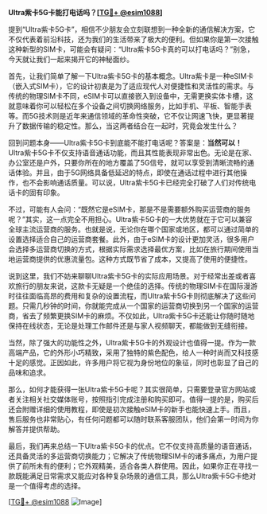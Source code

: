 **Ultra紫卡5G卡能打电话吗？[[TG💪+ @esim1088](https://t.me/s/esim1088)]**

提到“Ultra紫卡5G卡”，相信不少朋友会立刻联想到一种全新的通信解决方案，它不仅代表着前沿科技，还为我们的生活带来了极大的便利。但如果你是第一次接触这种新型的SIM卡，可能会有疑问：“Ultra紫卡5G卡真的可以打电话吗？”别急，今天就让我们一起来揭开它的神秘面纱。

首先，让我们简单了解一下Ultra紫卡5G卡的基本概念。Ultra紫卡是一种eSIM卡（嵌入式SIM卡），它的设计初衷是为了适应现代人对便捷性和灵活性的需求。与传统的物理SIM卡不同，eSIM卡可以直接嵌入到设备中，无需更换实体卡槽，这就意味着你可以轻松在多个设备之间切换网络服务，比如手机、平板、智能手表等。而5G技术则是近年来通信领域的革命性突破，它不仅让网速飞快，更显著提升了数据传输的稳定性。那么，当这两者结合在一起时，究竟会发生什么？

回到问题本身——Ultra紫卡5G卡到底能不能打电话呢？答案是：**当然可以！** Ultra紫卡5G卡不仅支持语音通话功能，而且其性能表现非常出色。无论是在家、办公室还是户外，只要你所在的地方覆盖了5G信号，就可以享受到清晰流畅的通话体验。并且，由于5G网络具备低延迟的特点，即使在通话过程中进行其他操作，也不会影响通话质量。可以说，Ultra紫卡5G卡已经完全打破了人们对传统电话卡的固有印象。

不过，可能有人会问：“既然它是eSIM卡，那是不是需要额外购买运营商的服务呢？”其实，这一点完全不用担心。Ultra紫卡5G卡的一大优势就在于它可以兼容全球主流运营商的服务。也就是说，无论你在哪个国家或地区，都可以通过简单的设置选择适合自己的运营商套餐。此外，由于eSIM卡的设计更加灵活，很多用户会选择多运营商切换的方式，根据实际需求选择最优方案，比如在旅行期间使用当地运营商提供的优惠流量包。这种方式既节省了成本，又提高了使用的便捷性。

说到这里，我们不妨来聊聊Ultra紫卡5G卡的实际应用场景。对于经常出差或者喜欢旅行的朋友来说，这款卡无疑是一个绝佳的选择。传统的物理SIM卡在国际漫游时往往面临高昂的费用和复杂的设置流程，而Ultra紫卡5G卡则彻底解决了这些问题。只需几秒钟的时间，你就能完成从一个国家的运营商切换到另一个国家的运营商，省去了频繁更换SIM卡的麻烦。不仅如此，Ultra紫卡5G卡还能让你随时随地保持在线状态，无论是处理工作邮件还是与家人视频聊天，都能做到无缝衔接。

当然，除了强大的功能性之外，Ultra紫卡5G卡的外观设计也值得一提。作为一款高端产品，它的外形小巧精致，采用了独特的紫色配色，给人一种时尚而又科技感十足的感觉。正因如此，许多用户将它视为身份地位的象征，同时也彰显了自己的品味和追求。

那么，如何才能获得一张Ultra紫卡5G卡呢？其实很简单，只需要登录官方网站或者关注相关社交媒体账号，按照指引完成注册和购买即可。值得一提的是，购买后还会附赠详细的使用教程，即使是初次接触eSIM卡的新手也能快速上手。而且，售后服务也非常贴心，有任何问题都可以随时联系客服团队，他们会第一时间为你解答并提供帮助。

最后，我们再来总结一下Ultra紫卡5G卡的优点。它不仅支持高质量的语音通话，还具备灵活的多运营商切换能力；它解决了传统物理SIM卡的诸多痛点，为用户提供了前所未有的便利；它外观精美，适合各类人群使用。因此，如果你正在寻找一款既能满足日常需求又能应对各种复杂场景的通信工具，那么Ultra紫卡5G卡绝对是一个值得考虑的选择。

[[TG💪+ @esim1088](https://t.me/s/esim1088) ![Image](https://i.postimg.cc/4NQfJmqS/Snipaste-2025-05-13-00-14-12.png)]